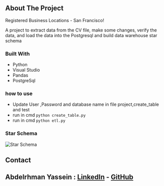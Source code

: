 <div id="top"></div>

<!-- ABOUT THE PROJECT -->
## About The Project


 Registered Business Locations - San Francisco!<br/>

 A project to extract data from the CV file, make some changes, verify the data, and load the data into the Postgresql
 and build data warehouse star schema<br/>





### Built With

* Python
* Visual Studio
* Pandas 
* PostgreSql

### how to use

* Update User ,Password and database name in file project,create_table and test
* run in cmd ``` python create_table.py ```
* run in cmd ``` python etl.py ``` 





 


### Star Schema

![Star Schema]([[https://github.com/Abdelrhman-Yassein/-Apache-Spark-with-Scala---Hands-On-with-Big-Data/blob/main/Apache-Spark-with-Scala-Hands-On-with-Big-Data.jpg](https://raw.githubusercontent.com/Abdelrhman-Yassein/-ETL---Registered-Business-Locations---San-Francisco/main/Registered%20Business%20Locations%20-%20Fact%20Model.jpg)](https://github.com/Abdelrhman-Yassein/-ETL---Registered-Business-Locations---San-Francisco/blob/main/Registered%20Business%20Locations%20-%20Fact%20Model.jpg?raw=true))

## Contact

## **Abdelrhman Yassein  :**  [LinkedIn](https://www.linkedin.com/in/Abdelrhman-Yassein/) - [GitHub](https://github.com/Abdelrhman-Yassein?tab=repositories)




